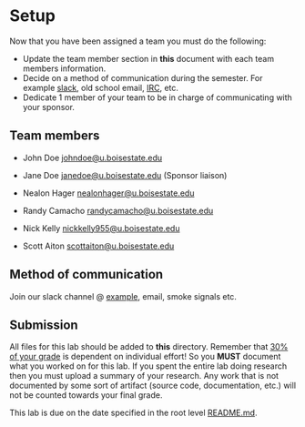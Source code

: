 # Setup

Now that you have been assigned a team you must do the following:

- Update the team member section in **this** document with each team members information.
- Decide on a method of communication during the semester. For example [slack](https://slack.com/), old school email, [IRC](https://en.wikipedia.org/wiki/Internet_Relay_Chat), etc.
- Dedicate 1 member of your team to be in charge of communicating with your sponsor. 

## Team members

- John Doe johndoe@u.boisestate.edu
- Jane Doe janedoe@u.boisestate.edu (Sponsor liaison)

- Nealon Hager nealonhager@u.boisestate.edu
- Randy Camacho randycamacho@u.boisestate.edu
- Nick Kelly nickkelly955@u.boisestate.edu
- Scott Aiton scottaiton@u.boisestate.edu

## Method of communication

Join our slack channel @ [example](http://example.com), email, smoke signals etc.

## Submission

All files for this lab should be added to **this** directory. Remember that [30% of your grade](../../docs/syllabus.md#grading) is dependent on individual effort! So you **MUST** document what you worked on for this lab. If you spent the entire lab doing research then you must upload a summary of your research. Any work that is not documented by some sort of artifact (source code, documentation, etc.) will not be counted towards your final grade.

This lab is due on the date specified in the root level [README.md](../../README.md).
